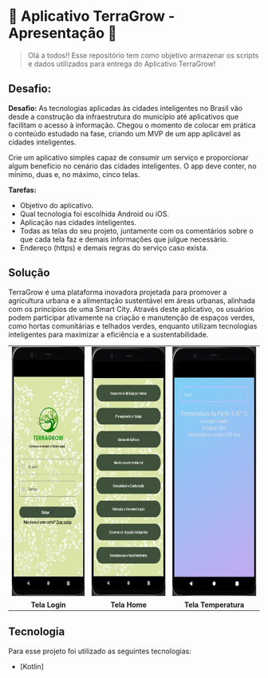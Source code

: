 # 🌱 Aplicativo TerraGrow - Apresentação 🌱
> Olá a todos!! Esse repositório tem como objetivo armazenar os scripts e dados utilizados para entrega do Aplicativo TerraGrow!

## Desafio:
**Desafio:** As tecnologias aplicadas às cidades inteligentes no Brasil vão desde a construção da infraestrutura do município até aplicativos que facilitam o acesso à informação. Chegou o momento de colocar em prática o conteúdo estudado na fase, criando um MVP de um app aplicável as cidades inteligentes.

Crie um aplicativo simples capaz de consumir um serviço e proporcionar algum benefício no cenário das cidades inteligentes. O app deve conter, no mínimo, duas e, no máximo, cinco telas.

**Tarefas:**
- Objetivo do aplicativo.
- Qual tecnologia foi escolhida Android ou iOS.
- Aplicação nas cidades inteligentes.
- Todas as telas do seu projeto, juntamente com os comentários sobre o que cada tela faz e demais informações que julgue necessário.
- Endereço (https) e demais regras do serviço caso exista.

## Solução
TerraGrow é uma plataforma inovadora projetada para promover a agricultura urbana e a alimentação sustentável em áreas urbanas, alinhada com os princípios de uma Smart City. Através deste aplicativo, os usuários podem participar ativamente na criação e manutenção de espaços verdes, como hortas comunitárias e telhados verdes, enquanto utilizam tecnologias inteligentes para maximizar a eficiência e a sustentabilidade.

<table>
  <tr>
    <td><img src="https://github.com/NathKessy/TerraGrowApp/blob/main/imagens/TelaLogin.jpg" width="230" height="500"></td>
    <td><img src="https://github.com/NathKessy/TerraGrowApp/blob/main/imagens/TelaMenu.jpg" width="230" height="500"></td>
    <td><img src="https://github.com/NathKessy/TerraGrowApp/blob/main/imagens/TelaTemperatura.jpg" width="230" height="500"></td>
  </tr>
  <tr>
    <td align="center"><b>Tela Login</b></td>
    <td align="center"><b>Tela Home</b></td>
    <td align="center"><b>Tela Temperatura</b></td>
  </tr>
</table>

## Tecnologia
Para esse projeto foi utilizado as seguintes tecnologias:
- [Kotlin] 
